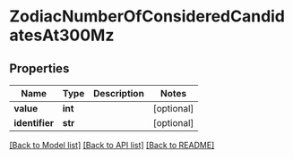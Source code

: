 # ZodiacNumberOfConsideredCandidatesAt300Mz

## Properties
Name | Type | Description | Notes
------------ | ------------- | ------------- | -------------
**value** | **int** |  | [optional] 
**identifier** | **str** |  | [optional] 

[[Back to Model list]](../README.md#documentation-for-models) [[Back to API list]](../README.md#documentation-for-api-endpoints) [[Back to README]](../README.md)

